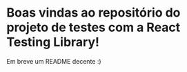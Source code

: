 
# Boas vindas ao repositório do projeto de testes com a React Testing Library!

<p>Em breve um README decente :) </p>

